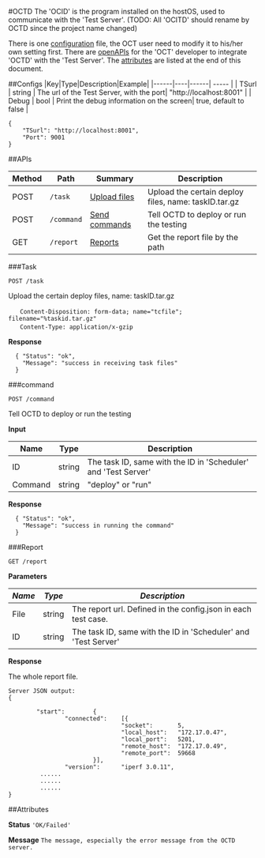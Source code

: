 #OCTD 
The 'OCID' is the program installed on the hostOS, used to communicate with the 'Test Server'.
(TODO:  All 'OCITD' should rename by OCTD since the project name changed)

There is one  [configuration](#configs "configuration") file, the OCT user need to modify it to his/her own setting first.
There are [openAPIs](#apis "APIs") for the 'OCT' developer to integrate 'OCTD' with the 'Test Server'.
The [attributes](#attributes "attributes") are listed at the end of this document.

##Configs
|Key|Type|Description|Example|
|------|----|------| ----- |
| TSurl | string | The url of the Test Server, with the port| "http://localhost:8001" |
| Debug | bool | Print the debug information on the screen| true, default to false |

```
{
	"TSurl": "http://localhost:8001",
	"Port": 9001
}
```

##APIs

|Method|Path|Summary|Description|
|------|----|------|-----------|
| POST | `/task` | [Upload files](#task "Upload task file") | Upload the certain deploy files, name: taskID.tar.gz|
| POST | `/command` | [Send commands](#command "Send the testing command") | Tell OCTD to deploy or run the testing|
| GET  | `/report` | [Reports](#report "Get the report file") | Get the report file by the path|

###Task
```
POST /task
```

Upload the certain deploy files, name: taskID.tar.gz
```
　　Content-Disposition: form-data; name="tcfile"; filename="%taskid.tar.gz"
　　Content-Type: application/x-gzip
```

**Response**

```
  { "Status": "ok",
    "Message": "success in receiving task files"
  }

```

###command

```
POST /command
```
Tell OCTD to deploy or run the testing

**Input**

|Name|Type|Description|
|------|-----|-----------|
| ID | string | The task ID, same with the ID in 'Scheduler' and 'Test Server'|
| Command | string | "deploy" or "run"|

**Response**

```
  { "Status": "ok",
    "Message": "success in running the command"
  }
```

###Report
```
GET /report
```

**Parameters**

| *Name* | *Type* | *Description* |
| -------| ------ | --------- |
| File | string | The report url. Defined in the config.json in each test case. |
| ID | string | The task ID, same with the ID in 'Scheduler' and 'Test Server' |

**Response**

The whole report file.
```
Server JSON output:
{

        "start":        {
                "connected":    [{
                                "socket":       5,
                                "local_host":   "172.17.0.47",
                                "local_port":   5201,
                                "remote_host":  "172.17.0.49",
                                "remote_port":  59668
                        }],
                "version":      "iperf 3.0.11",
         ......
         ......
         ......
}
```

##Attributes

**Status**
`'OK/Failed'`

**Message**
`The message, especially the error message from the OCTD server.`


